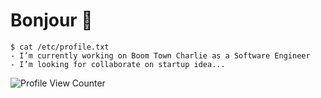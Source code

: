 # Bonjour 👋
```console
$ cat /etc/profile.txt 
- I’m currently working on Boom Town Charlie as a Software Engineer
- I’m looking for collaborate on startup idea...

```

![Profile View Counter](https://komarev.com/ghpvc/?username=dlintin)
